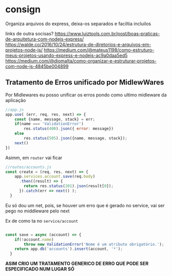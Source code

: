# consign

Organiza arquivos do express, deixa-os separados e faciltia incluilos

links de outra socisas?
https://www.luiztools.com.br/post/boas-praticas-de-arquitetura-com-nodejs-express/
https://walde.co/2016/10/24/estrutura-de-diretorios-e-arquivos-em-projetos-node-js/
https://medium.com/@mateus1198/como-estruturo-meus-projetos-usando-express-e-nodejs-ac9a0daa5ed5
https://medium.com/@diomalta/como-organizar-e-estruturar-projetos-com-node-js-4845be004899

##  Tratamento de Erros unificado por MidlewWares


Por Midlewares eu posso unificar os erros pondo como ultimo midleware da aplicação

````javascript
//app.js
app.use( (err, req, res, next) => {
	const {name, message, stack} = err;
	if(name === 'ValidationError')
		res.status(400).json({ error: message})
	else 
		res.status(505).json({name, message, stack});
	next()
})
````

Asimm, em `router` vai ficar

````javascript
//routes/accounts.js
const create = (req, res, next) => {
    app.services.account.save(req.body)
      .then((result) => {
        return res.status(201).json(result[0]);
      }).catch(err => next() );
  }
````

Eu só dou um net, pois, se houver um erro que é gerado no service, vai ser pego no middleware pelo next

Ex de como ta no `service/account`

````javascript

const save = async (account) => {
  	if(!account.name) 
		throw new ValidationError('Nome é um atributo obrigatório.');
    return app.db('accounts').insert(account, '*');
  }


````

**ASIM CRIO UM TRATAMENTO GENERICO DE ERRO QUE PODE SER ESPECIFICADO NUM LUGAR SÓ**
